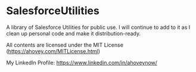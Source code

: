 # SalesforceUtilities
A library of Salesforce Utilities for public use. I will continue to add to it as I clean up personal code and make it distribution-ready.

All contents are licensed under the MIT License (https://ahovey.com/MITLicense.html)

My LinkedIn Profile: https://www.linkedin.com/in/ahoveynow/
